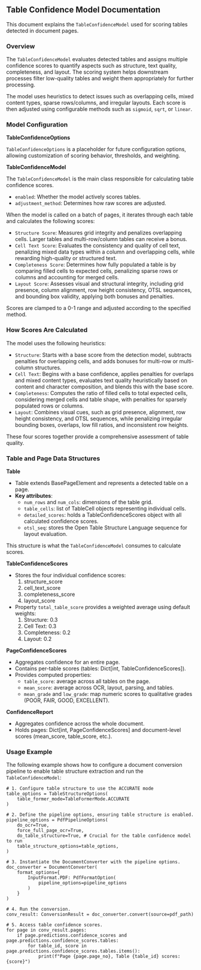 ## Table Confidence Model Documentation

This document explains the ``TableConfidenceModel`` used for scoring tables detected in document pages.

### Overview

The ``TableConfidenceModel`` evaluates detected tables and assigns multiple confidence scores to quantify aspects such as structure, text quality, completeness, and layout. The scoring system helps downstream processes filter low-quality tables and weight them appropriately for further processing.

The model uses heuristics to detect issues such as overlapping cells, mixed content types, sparse rows/columns, and irregular layouts. Each score is then adjusted using configurable methods such as ``sigmoid``, ``sqrt``, or ``linear``.

### Model Configuration

**TableConfidenceOptions**

``TableConfidenceOptions`` is a placeholder for future configuration options, allowing customization of scoring behavior, thresholds, and weighting.

**TableConfidenceModel**

The ``TableConfidenceModel`` is the main class responsible for calculating table confidence scores.
 - ``enabled``: Whether the model actively scores tables.
 - ``adjustment_method``: Determines how raw scores are adjusted.

When the model is called on a batch of pages, it iterates through each table and calculates the following scores:
 - ``Structure Score``: Measures grid integrity and penalizes overlapping cells. Larger tables and multi-row/column tables can receive a bonus.
 - ``Cell Text Score``: Evaluates the consistency and quality of cell text, penalizing mixed data types within a column and overlapping cells, while rewarding high-quality or structured text.
- ``Completeness Score``: Determines how fully populated a table is by comparing filled cells to expected cells, penalizing sparse rows or columns and accounting for merged cells.
- ``Layout Score``: Assesses visual and structural integrity, including grid presence, column alignment, row height consistency, OTSL sequences, and bounding box validity, applying both bonuses and penalties.

Scores are clamped to a 0-1 range and adjusted according to the specified method.

### How Scores Are Calculated

The model uses the following heuristics:
 - ``Structure``: Starts with a base score from the detection model, subtracts penalties for overlapping cells, and adds bonuses for multi-row or multi-column structures.
 - ``Cell Text``: Begins with a base confidence, applies penalties for overlaps and mixed content types, evaluates text quality heuristically based on content and character composition, and blends this with the base score.
 - ``Completeness``: Computes the ratio of filled cells to total expected cells, considering merged cells and table shape, with penalties for sparsely populated rows or columns.
 - ``Layout``: Combines visual cues, such as grid presence, alignment, row height consistency, and OTSL sequences, while penalizing irregular bounding boxes, overlaps, low fill ratios, and inconsistent row heights.

These four scores together provide a comprehensive assessment of table quality.

### Table and Page Data Structures

**Table**
- Table extends BasePageElement and represents a detected table on a page.
- **Key attributes**:
   - ``num_rows`` and ``num_cols``: dimensions of the table grid.
   - ``table_cells``: list of TableCell objects representing individual cells.
   - ``detailed_scores``: holds a TableConfidenceScores object with all calculated confidence scores.
   - ``otsl_seq``: stores the Open Table Structure Language sequence for layout evaluation.

This structure is what the ``TableConfidenceModel`` consumes to calculate scores.

**TableConfidenceScores**
- Stores the four individual confidence scores:
    1. structure_score
    2. cell_text_score
    3. completeness_score
    4. layout_score
- Property ``total_table_score`` provides a weighted average using default weights:
    1. Structure: 0.3
    2. Cell Text: 0.3
    3. Completeness: 0.2
    4. Layout: 0.2

**PageConfidenceScores**
- Aggregates confidence for an entire page.
- Contains per-table scores (tables: Dict[int, TableConfidenceScores]).
- Provides computed properties:
   - ``table_score``: average across all tables on the page.
   - ``mean_score``: average across OCR, layout, parsing, and tables.
   - ``mean_grade`` and ``low_grade``: map numeric scores to qualitative grades (POOR, FAIR, GOOD, EXCELLENT).

**ConfidenceReport**
- Aggregates confidence across the whole document.
- Holds pages: Dict[int, PageConfidenceScores] and document-level scores (mean_score, table_score, etc.).

### Usage Example

The following example shows how to configure a document conversion pipeline to enable table structure extraction and run the ``TableConfidenceModel``:

```
# 1. Configure table structure to use the ACCURATE mode
table_options = TableStructureOptions(
    table_former_mode=TableFormerMode.ACCURATE
)

# 2. Define the pipeline options, ensuring table structure is enabled.
pipeline_options = PdfPipelineOptions(
    do_ocr=True,
    force_full_page_ocr=True,   
    do_table_structure=True, # Crucial for the table confidence model to run
    table_structure_options=table_options,
)

# 3. Instantiate the DocumentConverter with the pipeline options.
doc_converter = DocumentConverter(
    format_options={
        InputFormat.PDF: PdfFormatOption(
            pipeline_options=pipeline_options
        )
    }
)

# 4. Run the conversion.
conv_result: ConversionResult = doc_converter.convert(source=pdf_path)

# 5. Access table confidence scores.
for page in conv_result.pages:
    if page.predictions.confidence_scores and page.predictions.confidence_scores.tables:
        for table_id, score in page.predictions.confidence_scores.tables.items():
            print(f"Page {page.page_no}, Table {table_id} scores: {score}")
```
